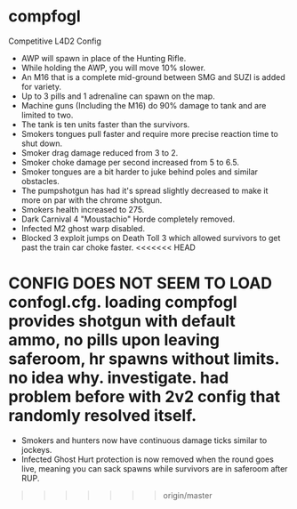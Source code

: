 compfogl
========
Competitive L4D2 Config


- AWP will spawn in place of the Hunting Rifle.
- While holding the AWP, you will move 10% slower.
- An M16 that is a complete mid-ground between SMG and SUZI is added for variety.
- Up to 3 pills and 1 adrenaline can spawn on the map.
- Machine guns (Including the M16) do 90% damage to tank and are limited to two.
- The tank is ten units faster than the survivors.
- Smokers tongues pull faster and require more precise reaction time to shut down. 
- Smoker drag damage reduced from 3 to 2.
- Smoker choke damage per second increased from 5 to 6.5.
- Smoker tongues are a bit harder to juke behind poles and similar obstacles.
- The pumpshotgun has had it's spread slightly decreased to make it more on par with the chrome shotgun.
- Smokers health increased to 275.
- Dark Carnival 4 "Moustachio" Horde completely removed.
- Infected M2 ghost warp disabled.
- Blocked 3 exploit jumps on Death Toll 3 which allowed survivors to get past the train car choke faster.
<<<<<<< HEAD

CONFIG DOES NOT SEEM TO LOAD confogl.cfg. loading compfogl provides shotgun with default ammo, no pills upon leaving saferoom, hr spawns without limits. no idea why. investigate. had problem before with 2v2 config that randomly resolved itself.
=======
- Smokers and hunters now have continuous damage ticks similar to jockeys.
- Infected Ghost Hurt protection is now removed when the round goes live, meaning you can sack spawns while survivors are in saferoom after RUP.
>>>>>>> origin/master
